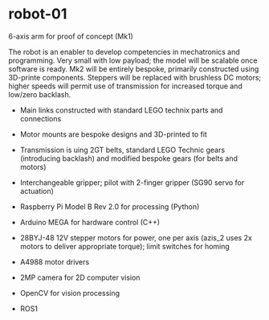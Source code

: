 # robot-01
6-axis arm for proof of concept (Mk1)

The robot is an enabler to develop competencies in mechatronics and programming. 
Very small with low payload; the model will be scalable once software is ready.
Mk2 will be entirely bespoke, primarily constructed using 3D-printe components. Steppers will be replaced with brushless DC motors; higher speeds will permit use of transmission for increased torque and low/zero backlash.

- Main links constructed with standard LEGO technix parts and connections
- Motor mounts are bespoke designs and 3D-printed to fit
- Transmission is uing 2GT belts, standard LEGO Technic gears (introducing backlash) and modified bespoke gears (for belts and motors)
- Interchangeable gripper; pilot with 2-finger gripper (SG90 servo for actuation)

- Raspberry Pi Model B Rev 2.0 for processing (Python)
- Arduino MEGA for hardware control (C++)
- 28BYJ-48 12V stepper motors for power, one per axis (azis_2 uses 2x motors to deliver appropriate torque); limit switches for homing
- A4988 motor drivers
- 2MP camera for 2D computer vision

- OpenCV for vision processing
- ROS1 
